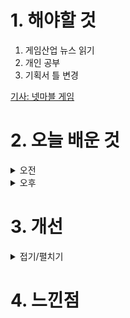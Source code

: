 
# 1. 해야할 것

1. 게임산업 뉴스 읽기 
2. 개인 공부  
3. 기획서 틀 변경

[기사: 넷마블 게임](https://www.gamemeca.com/view.php?gid=1748963)



# 2. 오늘 배운 것

<details>
<summary>오전</summary>


</details>


<details>
<summary>오후</summary>


</details>




# 3. 개선


<details>
<summary>접기/펼치기</summary>


</details>



# 4. 느낀점


